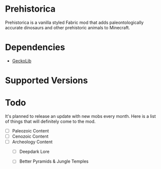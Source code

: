 # Prehistorica
Prehistorica is a vanilla styled Fabric mod that adds paleontologically accurate dinosaurs and other prehistoric animals to Minecraft.

# Dependencies
* [GeckoLib](https://www.curseforge.com/minecraft/mc-mods/geckolib)

# Supported Versions 

# Todo
It's planned to release an update with new mobs every month.  Here is a list of things that will definitely come to the mod.
- [ ] Paleozoic Content
- [ ] Cenozoic Content
- [ ] Archeology Content
   - [ ] Deepdark Lore
   - [ ] Better Pyramids & Jungle Temples

